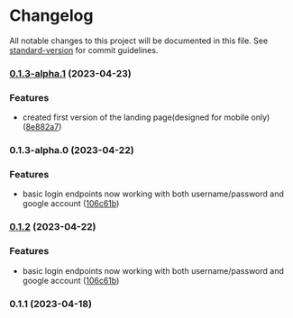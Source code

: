 # Changelog

All notable changes to this project will be documented in this file. See [standard-version](https://github.com/conventional-changelog/standard-version) for commit guidelines.

### [0.1.3-alpha.1](https://github.com/UPSxACE/chills-frontend/compare/v0.1.3-alpha.0...v0.1.3-alpha.1) (2023-04-23)


### Features

* created first version of the landing page(designed for mobile only) ([8e882a7](https://github.com/UPSxACE/chills-frontend/commit/8e882a72c9f6c57815a67ab630f729c823640c2e))

### 0.1.3-alpha.0 (2023-04-22)


### Features

* basic login endpoints now working with both username/password and google account ([106c61b](https://github.com/UPSxACE/chills-frontend/commit/106c61b295e9624cc50bf26d6cbdd4dfd97fb7d8))

### [0.1.2](https://github.com/UPSxACE/chills-frontend/compare/v0.1.1...v0.1.2) (2023-04-22)


### Features

* basic login endpoints now working with both username/password and google account ([106c61b](https://github.com/UPSxACE/chills-frontend/commit/106c61b295e9624cc50bf26d6cbdd4dfd97fb7d8))

### 0.1.1 (2023-04-18)
